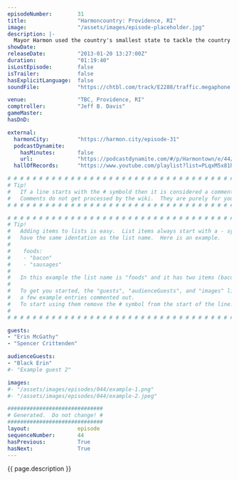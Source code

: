 ```yaml
---
episodeNumber:        31
title:                "Harmoncountry: Providence, RI"
image:                "/assets/images/episode-placeholder.jpg"
description: |-
  Mayor Harmon used the country's smallest state to tackle the country's biggest issues – suicide and race – before remembering someone double booked the room so he has to leave.
showDate:             
releaseDate:          "2013-01-20 13:27:00Z"
duration:             "01:19:40"
isLostEpisode:        false
isTrailer:            false
hasExplicitLanguage:  false
soundFile:            "https://chtbl.com/track/E2288/traffic.megaphone.fm/STA4515436291.mp3?updated=1554331209"

venue:                "TBC, Providence, RI"
comptroller:          "Jeff B. Davis"
gameMaster:           
hasDnD:               

external:
  harmonCity:         "https://harmon.city/episode-31"
  podcastDynamite:
    hasMinutes:       false
    url:              "https://podcastdynamite.com/#/p/Harmontown/e/44/31"
  hallOfRecords:      "https://www.youtube.com/playlist?list=PLqxM5x81hNOYgzvlVxD9oGT44j-NbfQRY"

# # # # # # # # # # # # # # # # # # # # # # # # # # # # # # # # # # # # # # # # # # # # #
# Tip!
#   If a line starts with the # symbold then it is considered a comment.
#   Comments do not get processed by the wiki.  They are purely for your information.
# # # # # # # # # # # # # # # # # # # # # # # # # # # # # # # # # # # # # # # # # # # # #

# # # # # # # # # # # # # # # # # # # # # # # # # # # # # # # # # # # # # # # # # # # # #
# Tip!
#   Adding items to lists is easy.  List items always start with a - symbol and have
#   have the same identation as the list name.  Here is an example.
#
#    foods:
#    - "bacon"
#    - "sausages"
#
#   In this example the list name is "foods" and it has two items (bacon, and sausages).
#
#   To get you started, the "guests", "audienceGuests", and "images" lists below have
#   a few example entries commented out.
#   To start using them remove the # symbol from the start of the line.
#
# # # # # # # # # # # # # # # # # # # # # # # # # # # # # # # # # # # # # # # # # # # # #

guests:
- "Erin McGathy"
- "Spencer Crittenden"

audienceGuests:
- "Black Erin"
#- "Example guest 2"

images:
#- "/assets/images/episodes/044/example-1.png"
#- "/assets/images/episodes/044/example-2.jpeg"

##############################
# Generated.  Do not change! #
##############################
layout:               episode
sequenceNumber:       44
hasPrevious:          True
hasNext:              True
---
```


<!-- The episode description will be rendered here -->
{{ page.description }}

<!-- Add your content BELOW here -->
<!-- vvvvvvvvvvvvvvvvvvvvvvvvvvv -->




<!-- ^^^^^^^^^^^^^^^^^^^^^^^^^^^ -->
<!-- Add your content ABOVE here -->

<!-- The episode gallery will be rendered here -->